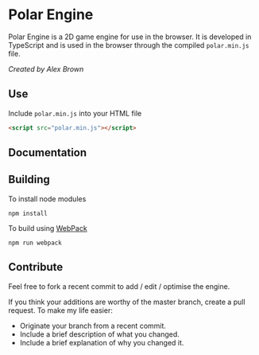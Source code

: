 # Polar Engine
Polar Engine is a 2D game engine for use in the browser. It is developed in TypeScript and is used in the browser through the compiled `polar.min.js` file.

*Created by Alex Brown*
## Use
Include `polar.min.js` into your HTML file
```html
<script src="polar.min.js"></script>
```

## Documentation

## Building
To install node modules
```
npm install
```
To build using [WebPack](https://webpack.js.org/)
```
npm run webpack
```

## Contribute
Feel free to fork a recent commit to add / edit / optimise the engine.

If you think your additions are worthy of the master branch, create a pull request.
To make my life easier:
- Originate your branch from a recent commit.
- Include a brief description of what you changed.
- Include a brief explanation of why you changed it.